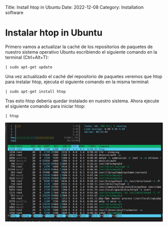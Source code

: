 Title: Install htop in Ubuntu
Date: 2022-12-08 
Category: Installation software

# Instalar htop in Ubuntu

Primero vamos a actualizar la caché de los repositorios de paquetes de nuestro sistema operativo Ubuntu escribiendo el siguiente comando en la terminal (Ctrl+Alt+T):
```
| sudo apt-get update
```
Una vez actualizado el caché del repositorio de paquetes veremos que htop
para instalar htop, ejecuta el siguiente comando en la misma terminal:
```
| sudo apt-get install htop
```
Tras esto htop debería quedar instalado en nuestro sistema. Ahora ejecute el siguiente comando para iniciar htop:
```
| htop
```

![Alt text](../images/picture.jpg)


